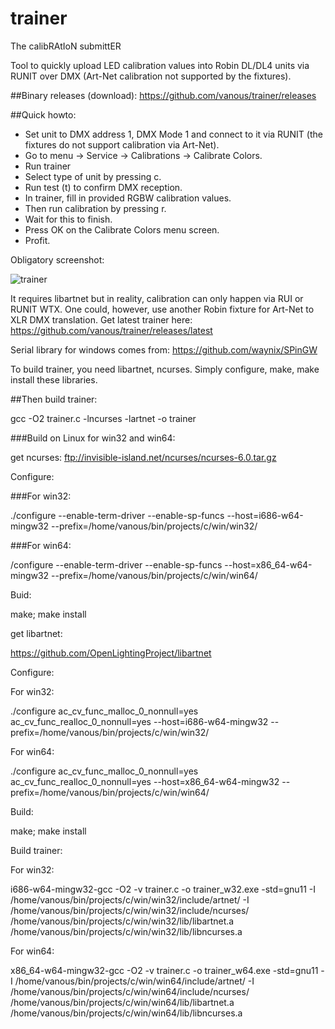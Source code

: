 # trainer

The calibRAtIoN submittER

Tool to quickly upload LED calibration values into Robin DL/DL4 units via RUNIT over DMX (Art-Net calibration not supported by the fixtures).

##Binary releases (download):
https://github.com/vanous/trainer/releases

##Quick howto:

* Set unit to DMX address 1, DMX Mode 1 and connect to it via RUNIT (the fixtures do not support calibration via Art-Net).
* Go to menu → Service → Calibrations → Calibrate Colors.
* Run trainer
* Select type of unit by pressing c.
* Run test (t) to confirm DMX reception.
* In trainer, fill in provided RGBW calibration values.
* Then run calibration by pressing r.
* Wait for this to finish.
* Press OK on the Calibrate Colors menu screen.
* Profit.

Obligatory screenshot:

![trainer](https://cloud.githubusercontent.com/assets/3680926/11918539/19d9e56c-a736-11e5-8eac-7ffb18d246d8.gif)

It requires libartnet but in reality, calibration can only happen via RUI or RUNIT WTX. One could, however, use another Robin fixture for Art-Net to XLR DMX translation. Get latest trainer here: https://github.com/vanous/trainer/releases/latest 

Serial library for windows comes from: https://github.com/waynix/SPinGW

To build trainer, you need libartnet, ncurses. Simply configure, make, make install these libraries.

##Then build trainer:

gcc -O2 trainer.c -lncurses -lartnet  -o trainer


###Build on Linux for win32 and win64:

get ncurses: ftp://invisible-island.net/ncurses/ncurses-6.0.tar.gz

Configure:

###For win32:

./configure --enable-term-driver --enable-sp-funcs --host=i686-w64-mingw32 --prefix=/home/vanous/bin/projects/c/win/win32/

###For win64:

/configure --enable-term-driver --enable-sp-funcs --host=x86_64-w64-mingw32 --prefix=/home/vanous/bin/projects/c/win/win64/

Buid:

make; make install

get libartnet: 


https://github.com/OpenLightingProject/libartnet

Configure:

For win32:

./configure ac_cv_func_malloc_0_nonnull=yes  ac_cv_func_realloc_0_nonnull=yes --host=i686-w64-mingw32 --prefix=/home/vanous/bin/projects/c/win/win32/

For win64:

./configure ac_cv_func_malloc_0_nonnull=yes  ac_cv_func_realloc_0_nonnull=yes --host=x86_64-w64-mingw32 --prefix=/home/vanous/bin/projects/c/win/win64/


Build:

make; make install


Build trainer:

For win32:

i686-w64-mingw32-gcc -O2 -v trainer.c -o trainer_w32.exe -std=gnu11 -I /home/vanous/bin/projects/c/win/win32/include/artnet/ -I /home/vanous/bin/projects/c/win/win32/include/ncurses/ /home/vanous/bin/projects/c/win/win32/lib/libartnet.a  /home/vanous/bin/projects/c/win/win32/lib/libncurses.a

For win64:

x86_64-w64-mingw32-gcc -O2 -v trainer.c -o trainer_w64.exe -std=gnu11 -I /home/vanous/bin/projects/c/win/win64/include/artnet/ -I /home/vanous/bin/projects/c/win/win64/include/ncurses/ /home/vanous/bin/projects/c/win/win64/lib/libartnet.a /home/vanous/bin/projects/c/win/win64/lib/libncurses.a

